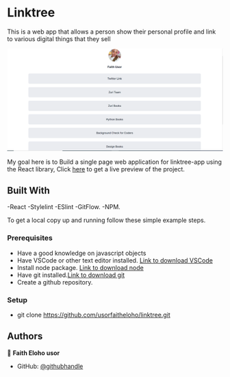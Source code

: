 # Linktree

This is a web app that allows a person show their personal profile and link to various digital things that they sell

![screenshot](./src/images/preview.png)


My goal here is to Build a single page web application for linktree-app using the React library, Click [here](https://usorfaitheloho.github.io/hng-task1/) to get a live preview of the project.
 

## Built With

-React
-Stylelint
-ESlint
-GitFlow.
-NPM.

To get a local copy up and running follow these simple example steps.

### Prerequisites
- Have a good knowledge on javascript objects
- Have VSCode or other text editor installed. [Link to download VSCode](https://code.visualstudio.com/download)
- Install node package. [Link to download node](https://nodejs.org/en/download/)
- Have git installed.[Link to download git](https://git-scm.com/downloads)
- Create a github repository.

### Setup
- git clone  https://github.com/usorfaitheloho/linktree.git <Your-Build-Directory>


## Authors

👤 **Faith Eloho usor**

- GitHub: [@githubhandle](https://github.com/usorfaitheloho)
